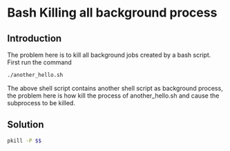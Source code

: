 # Bash Killing all background process  
## Introduction
The problem here is to kill all background jobs created by a bash script.  
First run the command
```sh
./another_hello.sh
```
The above shell script contains another shell script as background process, 
the problem here is how kill the process of another_hello.sh and cause the subprocess
to be killed.
## Solution
```sh
pkill -P $$
```
